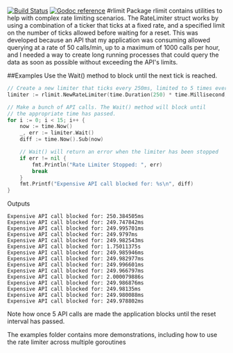 [![Build Status](https://travis-ci.org/alexurquhart/rlimit.svg?branch=master)](https://travis-ci.org/alexurquhart/rlimit) [![Godoc reference](https://godoc.org/github.com/alexurquhart/rlimit?status.svg)](https://godoc.org/github.com/alexurquhart/rlimit)
#rlimit
Package rlimit contains utilities to help with complex rate limiting scenarios.
The RateLimiter struct works by using a combination of a ticker that ticks at a fixed
rate, and a specified limit on the number of ticks allowed before waiting for a reset.
This was developed because an API that my application was consuming allowed querying
at a rate of 50 calls/min, up to a maximum of 1000 calls per hour, and I needed a way to
create long running processes that could query the data as soon as possible without exceeding
the API's limits.

##Examples
Use the Wait() method to block until the next tick is reached.
```go
// Create a new limiter that ticks every 250ms, limited to 5 times every 3 seconds
limiter := rlimit.NewRateLimiter(time.Duration(250) * time.Millisecond, 5, time.Duration(3) * time.Second)

// Make a bunch of API calls. The Wait() method will block until
// the appropriate time has passed.
for i := 0; i < 15; i++ {
	now := time.Now()
	_, err := limiter.Wait()
	diff := time.Now().Sub(now)

	// Wait() will return an error when the limiter has been stopped
	if err != nil {
		fmt.Println("Rate Limiter Stopped: ", err)
		break
	}
	fmt.Printf("Expensive API call blocked for: %s\n", diff)
}
```
Outputs
```
Expensive API call blocked for: 250.384505ms
Expensive API call blocked for: 249.747842ms
Expensive API call blocked for: 249.995701ms
Expensive API call blocked for: 249.9797ms
Expensive API call blocked for: 249.982543ms
Expensive API call blocked for: 1.75011375s
Expensive API call blocked for: 249.985946ms
Expensive API call blocked for: 249.982977ms
Expensive API call blocked for: 249.996601ms
Expensive API call blocked for: 249.966797ms
Expensive API call blocked for: 2.000079886s
Expensive API call blocked for: 249.986876ms
Expensive API call blocked for: 249.98135ms
Expensive API call blocked for: 249.980088ms
Expensive API call blocked for: 249.978802ms
```
Note how once 5 API calls are made the application blocks until the reset interval has passed.

The examples folder contains more demonstrations, including how to use the rate limiter across
multiple goroutines

